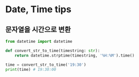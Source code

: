 # Date, Time tips

## 문자열을 시간으로 변환

```py
from datetime import datetime

def convert_str_to_time(timestring: str):
    return datetime.strptime(timestring, '%H:%M').time()

time = convert_str_to_time('19:30')
print(time) # 19:30:00
```
